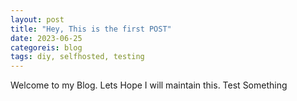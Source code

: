 ```yaml
---
layout: post
title: "Hey, This is the first POST"
date: 2023-06-25
categoreis: blog
tags: diy, selfhosted, testing
---
```


Welcome to my Blog. Lets Hope I will maintain this. Test Something